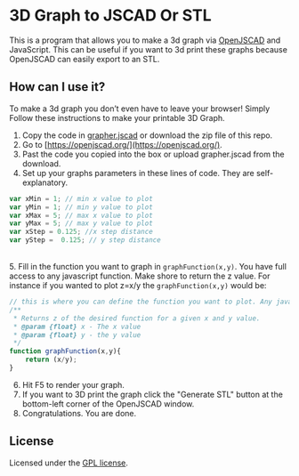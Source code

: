 # 3D Graph to JSCAD Or STL
This is a program that allows you to make a 3d graph via [OpenJSCAD](https://openjscad.org/) and JavaScript. This can be useful if you want to 3d print these graphs because OpenJSCAD can easily export to an STL.

## How can I use it?
To make a 3d graph you don’t even have to leave your browser! Simply Follow these instructions to make your printable 3D Graph.

1. Copy the code in [grapher.jscad](grapher.jscad) or download the zip file of this repo.
2. Go to [https://openjscad.org/](https://openjscad.org/).
3. Past the code you copied into the box or upload grapher.jscad from the download.
4. Set up your graphs parameters in these lines of code. They are self-explanatory. 
```javascript
var xMin = 1; // min x value to plot
var yMin = 1; // min y value to plot
var xMax = 5; // max x value to plot
var yMax = 5; // max y value to plot
var xStep = 0.125; //x step distance
var yStep =  0.125; // y step distance
```
\
5. Fill in the function you want to graph in ```graphFunction(x,y)```. You have full access to any javascript function. Make shore to return the z value. For instance if you wanted to plot z=x/y the ```graphFunction(x,y)``` would be:
```javascript
// this is where you can define the function you want to plot. Any javascript expression should work.
/**
 * Returns z of the desired function for a given x and y value.
 * @param {float} x - The x value
 * @param {float} y - the y value
 */
function graphFunction(x,y){
    return (x/y);
}
```
6. Hit F5 to render your graph.
7. If you want to 3D print the graph click the "Generate STL" button at the bottom-left corner of the OpenJSCAD window.
8. Congratulations. You are done.

## License

Licensed under the [GPL license](LICENSE).
